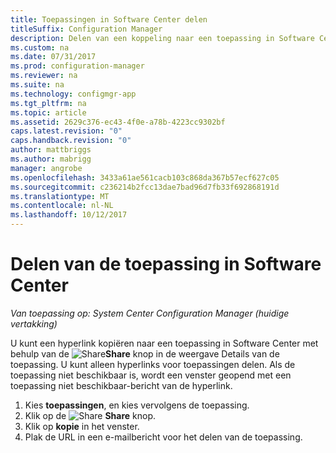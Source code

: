 ```yaml
---
title: Toepassingen in Software Center delen
titleSuffix: Configuration Manager
description: Delen van een koppeling naar een toepassing in Software Center in System Center Configuration Manager.
ms.custom: na
ms.date: 07/31/2017
ms.prod: configuration-manager
ms.reviewer: na
ms.suite: na
ms.technology: configmgr-app
ms.tgt_pltfrm: na
ms.topic: article
ms.assetid: 2629c376-ec43-4f0e-a78b-4223cc9302bf
caps.latest.revision: "0"
caps.handback.revision: "0"
author: mattbriggs
ms.author: mabrigg
manager: angrobe
ms.openlocfilehash: 3433a61ae561cacb103c868da367b57ecf627c05
ms.sourcegitcommit: c236214b2fcc13dae7bad96d7fb33f692868191d
ms.translationtype: MT
ms.contentlocale: nl-NL
ms.lasthandoff: 10/12/2017
---
```

# <a name="share-an-application-from-software-center"></a>Delen van de toepassing in Software Center

*Van toepassing op: System Center Configuration Manager (huidige vertakking)*<!-- 1706 -->

U kunt een hyperlink kopiëren naar een toepassing in Software Center met behulp van de ![Share](media/share15.png)**Share** knop in de weergave Details van de toepassing. U kunt alleen hyperlinks voor toepassingen delen. Als de toepassing niet beschikbaar is, wordt een venster geopend met een toepassing niet beschikbaar-bericht van de hyperlink.

1. Kies **toepassingen**, en kies vervolgens de toepassing.
2. Klik op de ![Share](media/share15.png) **Share** knop.
3. Klik op **kopie** in het venster.
4. Plak de URL in een e-mailbericht voor het delen van de toepassing.